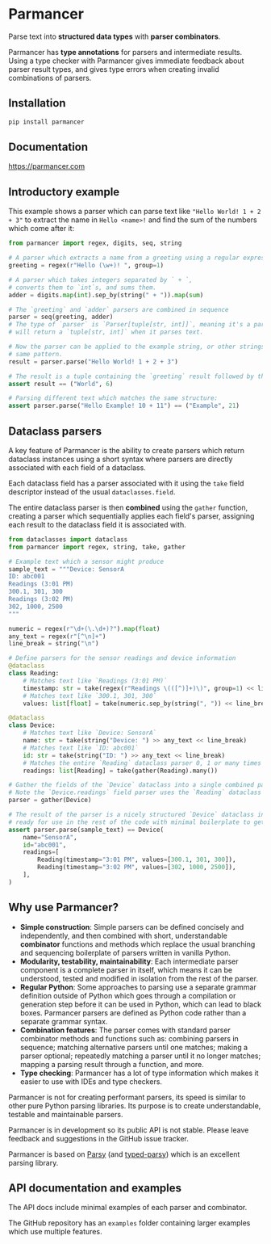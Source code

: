 # Parmancer

Parse text into **structured data types** with **parser combinators**.

Parmancer has **type annotations** for parsers and intermediate results.
Using a type checker with Parmancer gives immediate feedback about parser result types, and gives type errors when creating invalid combinations of parsers.

## Installation

```sh
pip install parmancer
```

## Documentation

https://parmancer.com

## Introductory example

This example shows a parser which can parse text like `"Hello World! 1 + 2 + 3"` to extract the name in `Hello <name>!` and find the sum of the numbers which come after it:

```python
from parmancer import regex, digits, seq, string

# A parser which extracts a name from a greeting using a regular expression
greeting = regex(r"Hello (\w+)! ", group=1)

# A parser which takes integers separated by ` + `,
# converts them to `int`s, and sums them.
adder = digits.map(int).sep_by(string(" + ")).map(sum)

# The `greeting` and `adder` parsers are combined in sequence
parser = seq(greeting, adder)
# The type of `parser` is `Parser[tuple[str, int]]`, meaning it's a parser which
# will return a `tuple[str, int]` when it parses text.

# Now the parser can be applied to the example string, or other strings following the
# same pattern.
result = parser.parse("Hello World! 1 + 2 + 3")

# The result is a tuple containing the `greeting` result followed by the `adder` result
assert result == ("World", 6)

# Parsing different text which matches the same structure:
assert parser.parse("Hello Example! 10 + 11") == ("Example", 21)
```

## Dataclass parsers

A key feature of Parmancer is the ability to create parsers which return dataclass instances using a short syntax where parsers are directly associated with each field of a dataclass.

Each dataclass field has a parser associated with it using the `take` field descriptor instead of the usual `dataclasses.field`.

The entire dataclass parser is then **combined** using the `gather` function, creating a parser which sequentially applies each field's parser, assigning each result to the dataclass field it is associated with.

```python
from dataclasses import dataclass
from parmancer import regex, string, take, gather

# Example text which a sensor might produce
sample_text = """Device: SensorA
ID: abc001
Readings (3:01 PM)
300.1, 301, 300
Readings (3:02 PM)
302, 1000, 2500
"""

numeric = regex(r"\d+(\.\d+)?").map(float)
any_text = regex(r"[^\n]+")
line_break = string("\n")

# Define parsers for the sensor readings and device information
@dataclass
class Reading:
    # Matches text like `Readings (3:01 PM)`
    timestamp: str = take(regex(r"Readings \(([^)]+)\)", group=1) << line_break)
    # Matches text like `300.1, 301, 300`
    values: list[float] = take(numeric.sep_by(string(", ")) << line_break)

@dataclass
class Device:
    # Matches text like `Device: SensorA`
    name: str = take(string("Device: ") >> any_text << line_break)
    # Matches text like `ID: abc001`
    id: str = take(string("ID: ") >> any_text << line_break)
    # Matches the entire `Reading` dataclass parser 0, 1 or many times
    readings: list[Reading] = take(gather(Reading).many())

# Gather the fields of the `Device` dataclass into a single combined parser
# Note the `Device.readings` field parser uses the `Reading` dataclass parser
parser = gather(Device)

# The result of the parser is a nicely structured `Device` dataclass instance,
# ready for use in the rest of the code with minimal boilerplate to get this far
assert parser.parse(sample_text) == Device(
    name="SensorA",
    id="abc001",
    readings=[
        Reading(timestamp="3:01 PM", values=[300.1, 301, 300]),
        Reading(timestamp="3:02 PM", values=[302, 1000, 2500]),
    ],
)
```

## Why use Parmancer?

- **Simple construction**: Simple parsers can be defined concisely and independently, and then combined with short, understandable **combinator** functions and methods which replace the usual branching and sequencing boilerplate of parsers written in vanilla Python.
- **Modularity, testability, maintainability**: Each intermediate parser component is a complete parser in itself, which means it can be understood, tested and modified in isolation from the rest of the parser.
- **Regular Python**: Some approaches to parsing use a separate grammar definition outside of Python which goes through a compilation or generation step before it can be used in Python, which can lead to black boxes. Parmancer parsers are defined as Python code rather than a separate grammar syntax.
- **Combination features**: The parser comes with standard parser combinator methods and functions such as: combining parsers in sequence; matching alternative parsers until one matches; making a parser optional; repeatedly matching a parser until it no longer matches; mapping a parsing result through a function, and more.
- **Type checking**: Parmancer has a lot of type information which makes it easier to use with IDEs and type checkers.

Parmancer is not for creating performant parsers, its speed is similar to other pure Python parsing libraries.
Its purpose is to create understandable, testable and maintainable parsers.

Parmancer is in development so its public API is not stable.
Please leave feedback and suggestions in the GitHub issue tracker.

Parmancer is based on [Parsy](https://parsy.readthedocs.io/en/latest/overview.html) (and [typed-parsy](https://github.com/python-parsy/typed-parsy)) which is an excellent parsing library.

## API documentation and examples

The API docs include minimal examples of each parser and combinator.

The GitHub repository has an `examples` folder containing larger examples which use multiple features.
